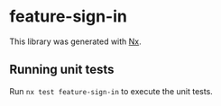 # feature-sign-in

This library was generated with [Nx](https://nx.dev).

## Running unit tests

Run `nx test feature-sign-in` to execute the unit tests.
